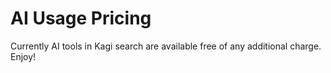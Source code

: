 # AI Usage Pricing

Currently AI tools in Kagi search are available free of any additional charge. Enjoy!
